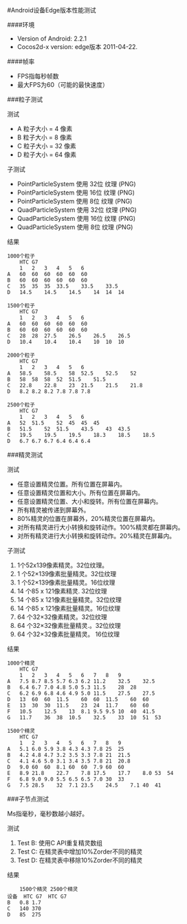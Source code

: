 #Android设备Edge版本性能测试

####环境
- Version of Android: 2.2.1
- Cocos2d-x version: edge版本 2011-04-22.

####帧率
- FPS指每秒帧数 
- 最大FPS为60（可能的最快速度）

###粒子测试

测试

- A 粒子大小 = 4 像素
- B 粒子大小 = 8 像素
- C 粒子大小 = 32 像素
- D 粒子大小 = 64 像素

子测试


- PointParticleSystem 使用 32位 纹理 (PNG)
- PointParticleSystem 使用 16位 纹理 (PNG)
- PointParticleSystem 使用 8位 纹理 (PNG)
- QuadParticleSystem 使用 32位 纹理 (PNG)
- QuadParticleSystem 使用 16位 纹理 (PNG)
- QuadParticleSystem 使用 8位 纹理 (PNG)

结果

```
1000个粒子
	HTC G7
	1	2	3	4	5	6
A	60	60	60	60	60	60
B	60	60	60	60	60	60
C	35	35	35	33.5	33.5	33.5
D	14.5	14.5	14.5	14	14	14
```

```
1500个粒子
	HTC G7
	1	2	3	4	5	6
A	60	60	60	60	60	60
B	60	60	60	60	60	60
C	28	28	27.5	26.5	26.5	26.5
D	10.4	10.4	10.4	10	10	10
```

```
2000个粒子
	HTC G7
	1	2	3	4	5	6
A	58.5	58.5	58	52.5	52.5	52
B	58	58	58	52	51.5	51.5
C	22.8	22.8	23	21.5	21.5	21.8
D	8.2	8.2	8.2	7.8	7.8	7.8
```

```
2500个粒子
	HTC G7
	1	2	3	4	5	6
A	52	51.5	52	45	45	45
B	51.5	52	51.5	43.5	43	43.5
C	19.5	19.5	19.5	18.3	18.5	18.5
D	6.7	6.7	6.7	6.4	6.4	6.4
```

###精灵测试

测试

- 任意设置精灵位置。所有位置在屏幕内。
- 任意设置精灵位置和大小。所有位置在屏幕内。
- 任意设置精灵位置、大小和旋转。所有位置在屏幕内。
- 所有精灵被传递到屏幕外。
- 80%精灵的位置在屏幕外，20%精灵位置在屏幕内。
- 对所有精灵进行大小转换和旋转动作。100%精灵都在屏幕内。
- 对所有精灵进行大小转换和旋转动作。20%精灵在屏幕内。

子测试

1.	1个52x139像素精灵。32位纹理。
2.	1 个52×139像素批量精灵。32位纹理
3.	1 个52×139像素批量精灵。16位纹理
4.	14 个85 x 121像素精灵. 32位纹理
5.	14 个85 x 121像素批量精灵。32位纹理
6.	14 个85 x 121像素批量精灵。16位纹理
7.	64 个32×32像素精灵。32位纹理
8.	64 个32×32像素批量精灵.。32位纹理
9.	64 个32×32像素批量精灵。 16位纹理

结果

```
1000个精灵
	HTC G7
	1	2	3	4	5	6	7	8	9
A	7.5	8.7	8.5	5.7	6.3	6.2	11.2	32.5	32.5
B	6.4	6.7	7.0	4.8	5.0	5.3	11.5	28	28
C	6.2	6.9	6.8	4.6	4.9	5.0	11.5	27.5	27.5
D	13	60	60	11.5	60	60	11.5	60	60
E	13	30	30	11.5	23	24	11.7	60	60
F	10.5	12.5	13	8.1	9.5	9.5	10	40	41.5
G	11.7	36	38	10.5	32.5	33	10	51	53
```

```
1500个精灵
	HTC G7
	1	2	3	4	5	6	7	8	9
A	5.1	6.0	5.9	3.8	4.3	4.3	7.8	25	25
B	4.2	4.8	4.7	3.2	3.5	3.3	7.8	21	21.5
C	4.1	4.6	5.0	3.1	3.4	3.5	7.8	21	20.8
D	9.0	60	60	8.1	60	60	7.9	60	60
E	8.9	21.8	22.7	7.8	17.5	17.7	8.0	53	54
F	6.8	9.0	9.0	5.5	6.5	6.5	7.0	30	33
G	7.5	28.5	32	7.1	23.5	24.5	7.1	40	41
```

###子节点测试

Ms指毫秒，毫秒数越小越好。

测试

1.	Test B: 使用C API重复精灵数组
2.	Test C: 在精灵表中增加10%Zorder不同的精灵
3.	Test D: 在精灵表中移除10%Zorder不同的精灵

结果

```
	1500个精灵	2500个精灵
设备	HTC G7	HTC G7
B	0.8	1.7
C	140	370
D	85	275
```

